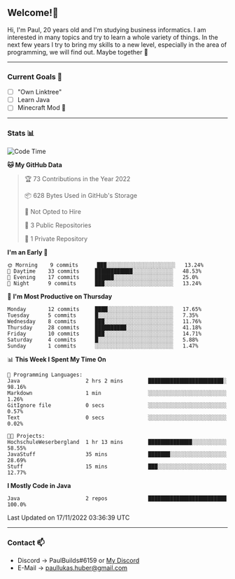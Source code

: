 ## Welcome!👋

Hi, I'm Paul, 20 years old and I'm studying business informatics. I am interested in many topics and try to learn a whole variety of things. In the next few years I try to bring my skills to a new level, especially in the area of programming, we will find out.
Maybe together 🤙

---
### Current Goals 🥅

- [ ] "Own Linktree"
- [ ] Learn Java
- [ ] Minecraft Mod 👀

---
### Stats 📊

<!--START_SECTION:waka-->
![Code Time](http://img.shields.io/badge/Code%20Time-42%20hrs%2044%20mins-blue)

**🐱 My GitHub Data** 

> 🏆 73 Contributions in the Year 2022
 > 
> 📦 628 Bytes Used in GitHub's Storage 
 > 
> 🚫 Not Opted to Hire
 > 
> 📜 3 Public Repositories 
 > 
> 🔑 1 Private Repository 
 > 
**I'm an Early 🐤** 

```text
🌞 Morning    9 commits      ███░░░░░░░░░░░░░░░░░░░░░░   13.24% 
🌆 Daytime    33 commits     ████████████░░░░░░░░░░░░░   48.53% 
🌃 Evening    17 commits     ██████░░░░░░░░░░░░░░░░░░░   25.0% 
🌙 Night      9 commits      ███░░░░░░░░░░░░░░░░░░░░░░   13.24%

```
📅 **I'm Most Productive on Thursday** 

```text
Monday       12 commits     ████░░░░░░░░░░░░░░░░░░░░░   17.65% 
Tuesday      5 commits      █░░░░░░░░░░░░░░░░░░░░░░░░   7.35% 
Wednesday    8 commits      ███░░░░░░░░░░░░░░░░░░░░░░   11.76% 
Thursday     28 commits     ██████████░░░░░░░░░░░░░░░   41.18% 
Friday       10 commits     ███░░░░░░░░░░░░░░░░░░░░░░   14.71% 
Saturday     4 commits      █░░░░░░░░░░░░░░░░░░░░░░░░   5.88% 
Sunday       1 commits      ░░░░░░░░░░░░░░░░░░░░░░░░░   1.47%

```


📊 **This Week I Spent My Time On** 

```text
💬 Programming Languages: 
Java                     2 hrs 2 mins        ████████████████████████░   98.16% 
Markdown                 1 min               ░░░░░░░░░░░░░░░░░░░░░░░░░   1.26% 
GitIgnore file           0 secs              ░░░░░░░░░░░░░░░░░░░░░░░░░   0.57% 
Text                     0 secs              ░░░░░░░░░░░░░░░░░░░░░░░░░   0.02%

🐱‍💻 Projects: 
HochschuleWeserbergland  1 hr 13 mins        ██████████████░░░░░░░░░░░   58.55% 
JavaStuff                35 mins             ███████░░░░░░░░░░░░░░░░░░   28.69% 
Stuff                    15 mins             ███░░░░░░░░░░░░░░░░░░░░░░   12.77%

```

**I Mostly Code in Java** 

```text
Java                     2 repos             █████████████████████████   100.0%

```



 Last Updated on 17/11/2022 03:36:39 UTC
<!--END_SECTION:waka-->

---
### Contact 📫

* Discord -> PaulBuilds#6159 or [My Discord](https://discord.gg/7kq6UnB)
* E-Mail -> paullukas.huber@gmail.com

